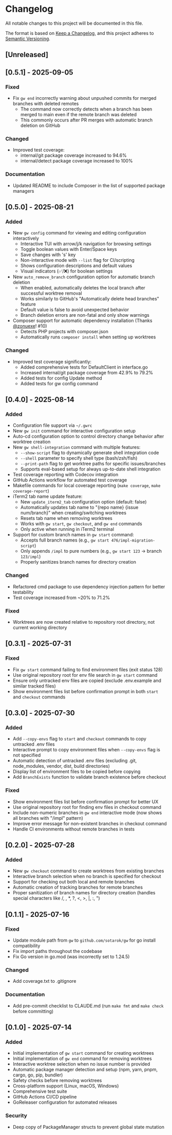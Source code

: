 # Changelog

All notable changes to this project will be documented in this file.

The format is based on [Keep a Changelog](https://keepachangelog.com/en/1.0.0/),
and this project adheres to [Semantic Versioning](https://semver.org/spec/v2.0.0.html).

## [Unreleased]

## [0.5.1] - 2025-09-05

### Fixed
- Fix `gw end` incorrectly warning about unpushed commits for merged branches with deleted remotes
  - The command now correctly detects when a branch has been merged to main even if the remote branch was deleted
  - This commonly occurs after PR merges with automatic branch deletion on GitHub

### Changed
- Improved test coverage:
  - internal/git package coverage increased to 94.6%
  - internal/detect package coverage increased to 100%

### Documentation
- Updated README to include Composer in the list of supported package managers

## [0.5.0] - 2025-08-21

### Added
- New `gw config` command for viewing and editing configuration interactively
  - Interactive TUI with arrow/j/k navigation for browsing settings
  - Toggle boolean values with Enter/Space keys
  - Save changes with 's' key
  - Non-interactive mode with `--list` flag for CI/scripting
  - Shows configuration descriptions and default values
  - Visual indicators (✅/❌) for boolean settings
- New `auto_remove_branch` configuration option for automatic branch deletion
  - When enabled, automatically deletes the local branch after successful worktree removal
  - Works similarly to GitHub's "Automatically delete head branches" feature
  - Default value is false to avoid unexpected behavior
  - Branch deletion errors are non-fatal and only show warnings
- Composer support for automatic dependency installation (Thanks [@zonuexe](https://github.com/zonuexe)! #10)
  - Detects PHP projects with composer.json
  - Automatically runs `composer install` when setting up worktrees

### Changed
- Improved test coverage significantly:
  - Added comprehensive tests for DefaultClient in interface.go
  - Increased internal/git package coverage from 42.9% to 79.2%
  - Added tests for config Update method
  - Added tests for gw config command

## [0.4.0] - 2025-08-14

### Added
- Configuration file support via `~/.gwrc`
- New `gw init` command for interactive configuration setup
- Auto-cd configuration option to control directory change behavior after worktree creation
- New `gw shell-integration` command with multiple features:
  - `--show-script` flag to dynamically generate shell integration code
  - `--shell` parameter to specify shell type (bash/zsh/fish)
  - `--print-path` flag to get worktree paths for specific issues/branches
  - Supports eval-based setup for always up-to-date shell integration
- Test coverage reporting with Codecov integration
- GitHub Actions workflow for automated test coverage
- Makefile commands for local coverage reporting (`make coverage`, `make coverage-report`)
- iTerm2 tab name update feature:
  - New `update_iterm2_tab` configuration option (default: false)
  - Automatically updates tab name to "{repo name} {issue num/branch}" when creating/switching worktrees
  - Resets tab name when removing worktrees
  - Works with `gw start`, `gw checkout`, and `gw end` commands
  - Only active when running in iTerm2 terminal
- Support for custom branch names in `gw start` command:
  - Accepts full branch names (e.g., `gw start 476/impl-migration-script`)
  - Only appends `/impl` to pure numbers (e.g., `gw start 123` → branch `123/impl`)
  - Properly sanitizes branch names for directory creation

### Changed
- Refactored cmd package to use dependency injection pattern for better testability
- Test coverage increased from ~20% to 71.2%

### Fixed
- Worktrees are now created relative to repository root directory, not current working directory

## [0.3.1] - 2025-07-31

### Fixed
- Fix `gw start` command failing to find environment files (exit status 128)
- Use original repository root for env file search in `gw start` command
- Ensure only untracked env files are copied (exclude .env.example and similar tracked files)
- Show environment files list before confirmation prompt in both `start` and `checkout` commands

## [0.3.0] - 2025-07-30

### Added
- Add `--copy-envs` flag to `start` and `checkout` commands to copy untracked .env files
- Interactive prompt to copy environment files when `--copy-envs` flag is not specified
- Automatic detection of untracked .env files (excluding .git, node_modules, vendor, dist, build directories)
- Display list of environment files to be copied before copying
- Add `BranchExists` function to validate branch existence before checkout

### Fixed
- Show environment files list before confirmation prompt for better UX
- Use original repository root for finding env files in checkout command
- Include non-numeric branches in `gw end` interactive mode (now shows all branches with "/impl" pattern)
- Improve error message for non-existent branches in checkout command
- Handle CI environments without remote branches in tests

## [0.2.0] - 2025-07-28

### Added
- New `gw checkout` command to create worktrees from existing branches
- Interactive branch selection when no branch is specified for checkout
- Support for checking out both local and remote branches
- Automatic creation of tracking branches for remote branches
- Proper sanitization of branch names for directory creation (handles special characters like /, \, *, ?, <, >, |, :, ")

## [0.1.1] - 2025-07-16

### Fixed
- Update module path from `gw` to `github.com/sotarok/gw` for go install compatibility
- Fix import paths throughout the codebase
- Fix Go version in go.mod (was incorrectly set to 1.24.5)

### Changed
- Add coverage.txt to .gitignore

### Documentation
- Add pre-commit checklist to CLAUDE.md (run `make fmt` and `make check` before committing)

## [0.1.0] - 2025-07-14

### Added
- Initial implementation of `gw start` command for creating worktrees
- Initial implementation of `gw end` command for removing worktrees
- Interactive worktree selection when no issue number is provided
- Automatic package manager detection and setup (npm, yarn, pnpm, cargo, go, pip, bundler)
- Safety checks before removing worktrees
- Cross-platform support (Linux, macOS, Windows)
- Comprehensive test suite
- GitHub Actions CI/CD pipeline
- GoReleaser configuration for automated releases

### Security
- Deep copy of PackageManager structs to prevent global state mutation

